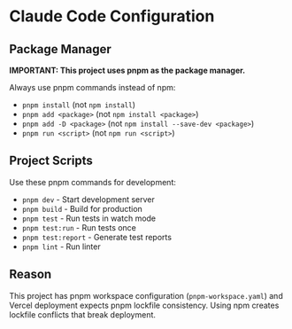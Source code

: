 # Claude Code Configuration

## Package Manager

**IMPORTANT: This project uses pnpm as the package manager.**

Always use pnpm commands instead of npm:
- `pnpm install` (not `npm install`)
- `pnpm add <package>` (not `npm install <package>`)
- `pnpm add -D <package>` (not `npm install --save-dev <package>`)
- `pnpm run <script>` (not `npm run <script>`)

## Project Scripts

Use these pnpm commands for development:
- `pnpm dev` - Start development server
- `pnpm build` - Build for production
- `pnpm test` - Run tests in watch mode
- `pnpm test:run` - Run tests once
- `pnpm test:report` - Generate test reports
- `pnpm lint` - Run linter

## Reason
This project has pnpm workspace configuration (`pnpm-workspace.yaml`) and Vercel deployment expects pnpm lockfile consistency. Using npm creates lockfile conflicts that break deployment.
